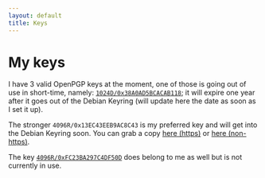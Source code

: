```yaml
---
layout: default
title: Keys
---
```

# My keys

I have 3 valid OpenPGP keys at the moment, one of those is going out of use in short-time, namely: [`1024D/0x38A0AD5BCACAB118`](/keys/0x38A0AD5BCACA118.pub.asc); it will expire one year after it goes out of the Debian Keyring (will update here the date as soon as I set it up).

The stronger `4096R/0x13EC43EEB9AC8C43` is my preferred key and will get into the Debian Keyring soon. You can grab a copy [here (https)](https://pgp.mit.edu/pks/lookup?search=0x13EC43EEB9AC8C43&op=vindex&fingerprint=on) or [here (non-https)](/keys/0x13EC43EEB9AC8C43.pub.asc).

The key [`4096R/0xFC23BA297C4DF50D`](/keys/0xFC23BA297C4DF50D.pub.asc) does belong to me as well but is not currently in use.
